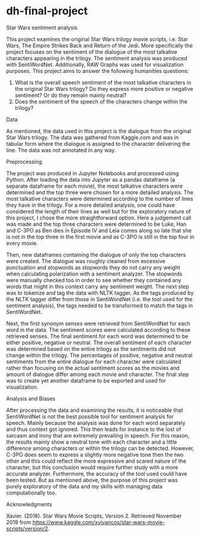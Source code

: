 # dh-final-project

Star Wars sentiment analysis

This project examines the original Star Wars trilogy movie scripts, i.e. Star Wars, The Empire Strikes Back and Return of the Jedi. More specifically the project focuses on the sentiment of the dialogue of the most talkative characters appearing in the trilogy. The sentiment analysis was produced with SentiWordNet. Additionally, RAW Graphs was used for visualization purposes. This project aims to answer the following humanities questions:

1.	What is the overall speech sentiment of the most talkative characters in the original Star Wars trilogy? Do they express more positive or negative sentiment? Or do they remain mainly neutral?
2.	Does the sentiment of the speech of the characters change within the trilogy?

Data

As mentioned, the data used in this project is the dialogue from the original Star Wars trilogy. The data was gathered from Kaggle.com and was in tabular form where the dialogue is assigned to the character delivering the line. The data was not annotated in any way. 

Preprocessing

The project was produced in Jupyter Notebooks and processed using Python. After loading the data into Jupyter as a pandas dataframe (a separate dataframe for each movie), the most talkative characters were determined and the top three were chosen for a more detailed analysis. The most talkative characters were determined according to the number of lines they have in the trilogy. For a more detailed analysis, one could have considered the length of their lines as well but for the exploratory nature of this project, I chose the more straightforward option. Here a judgement call was made and the top three characters were determined to be Luke, Han and C-3PO as Ben dies in Episode IV and Leia comes along so late that she is not in the top three in the first movie and as C-3PO is still in the top four in every movie.

Then, new dataframes containing the dialogue of only the top characters were created. The dialogue was roughly cleaned from excessive punctuation and stopwords as stopwords they do not carry any weight when calculating polarization with a sentiment analyzer. The stopwords were manually checked too in order to see whether they contained any words that might in this context carry any sentiment weight. The next step was to tokenize and tag the data with NLTK tagger. As the tags produced by the NLTK tagger differ from those in SentiWordNet (i.e. the tool used for the sentiment analysis), the tags needed to be transformed to match the tags in SentiWordNet. 

Next, the first synonym senses were retrieved from SentiWordNet for each word in the data. The sentiment scores were calculated according to these retrieved senses. The final sentiment for each word was determined to be either positive, negative or neutral. The overall sentiment of each character was determined based on the entire trilogy as the sentiments did not change within the trilogy. The percentages of positive, negative and neutral sentiments from the entire dialogue for each character were calculated rather than focusing on the actual sentiment scores as the movies and amount of dialogue differ among each movie and character. The final step was to create yet another dataframe to be exported and used for visualization. 

Analysis and Biases

After processing the data and examining the results, it is noticeable that SentiWordNet is not the best possible tool for sentiment analysis for speech. Mainly because the analysis was done for each word separately and thus context got ignored. This then leads for instance to the lost of sarcasm and irony that are extremely prevailing in speech. For this reason, the results mainly show a neutral tone with each character and a little difference among characters or within the trilogy can be detected. However, C-3PO does seem to express a slightly more negative tone then the two other and this could reflect the more expressive and scared nature of the character, but this conclusion would require further study with a more accurate analyzer. Furthermore, the accuracy of the tool used could have been tested. But as mentioned above, the purpose of this project was purely exploratory of the data and my skills with managing data computationally too.

Acknowledgments

Xavier. (2018). Star Wars Movie Scripts, Version 2. Retrieved November 2019 from https://www.kaggle.com/xvivancos/star-wars-movie-scripts/version/2.
